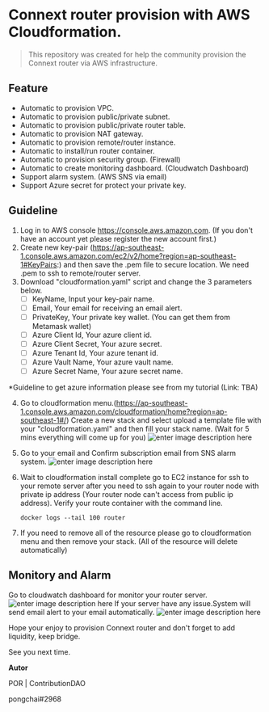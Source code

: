 
# Connext router provision with AWS Cloudformation. 

> This repository was created for help the community provision the Connext router via AWS infrastructure.

## Feature


 - Automatic to provision VPC.
 - Automatic to provision public/private subnet.
 - Automatic to provision public/private router table.
 - Automatic to provision NAT gateway.
 - Automatic to provision remote/router instance.
 - Automatic to install/run router container. 
 - Automatic to provision security group. (Firewall)
 - Automatic to create monitoring dashboard. (Cloudwatch Dashboard)
 - Support alarm system. (AWS SNS via email)
 - Support Azure secret for protect your private key.

## Guideline

 1. Log in to AWS console https://console.aws.amazon.com. (If you don't have an account yet please register the new account first.)
 2. Create new key-pair (https://ap-southeast-1.console.aws.amazon.com/ec2/v2/home?region=ap-southeast-1#KeyPairs:) and then save the .pem file to secure location. We need .pem to ssh to remote/router server.
 3. Download "cloudformation.yaml" script and change the 3 parameters below.
	 - [ ] KeyName, Input your key-pair name. 
	 - [ ] Email, Your email for receiving an email alert.
	 - [ ] PrivateKey, Your private key wallet. (You can get them from Metamask wallet)
	 - [ ] Azure Client Id, Your azure client id.
	 - [ ] Azure Client Secret, Your azure secret.
	 - [ ] Azure Tenant Id, Your azure tenant id.
	 - [ ] Azure Vault Name, Your azure vault name.
	 - [ ] Azure Secret Name, Your azure secret name.
 
 *Guideline to get azure information please see from my tutorial (Link: TBA)

 4. Go to cloudformation menu.(https://ap-southeast-1.console.aws.amazon.com/cloudformation/home?region=ap-southeast-1#/) Create a new stack and select upload a template file with your "cloudformation.yaml" and then fill your stack name. (Wait for 5 mins everything will come up for you)
 ![enter image description here](https://user-images.githubusercontent.com/5087734/170765560-6367d335-a491-49c1-b0e4-7947f2ff39f6.png)
 5. Go to your email and Confirm subscription email from SNS alarm system.
 ![enter image description here](https://user-images.githubusercontent.com/5087734/170765568-07340c50-3497-4fba-8313-b9f6232bb498.png)
 
 6. Wait to cloudformation install complete go to EC2 instance for ssh to your remote server after you need to ssh again to your router node with private ip address (Your router node can't access from public ip address). Verify your route container with the command line. 
	 ```
	 docker logs --tail 100 router
	 ```
 7. If you need to remove all of the resource please go to cloudformation menu and then remove your stack. (All of the resource will delete automatically)

## Monitory and Alarm
Go to cloudwatch dashboard for monitor your router server.
![enter image description here](https://user-images.githubusercontent.com/5087734/170767422-7f047050-83b0-498b-bdfb-454dd77f660b.png)
If your server have any issue.System will send email alert to your email automatically.
![enter image description here](https://user-images.githubusercontent.com/5087734/170767509-c885b53c-1fe9-4de0-ab9c-14b4ceb81979.png)

 
Hope your enjoy to provision Connext router and don't forget to add liquidity, keep bridge. 

See you next time.

 **Autor**
 
POR | ContributionDAO

pongchai#2968 

 
